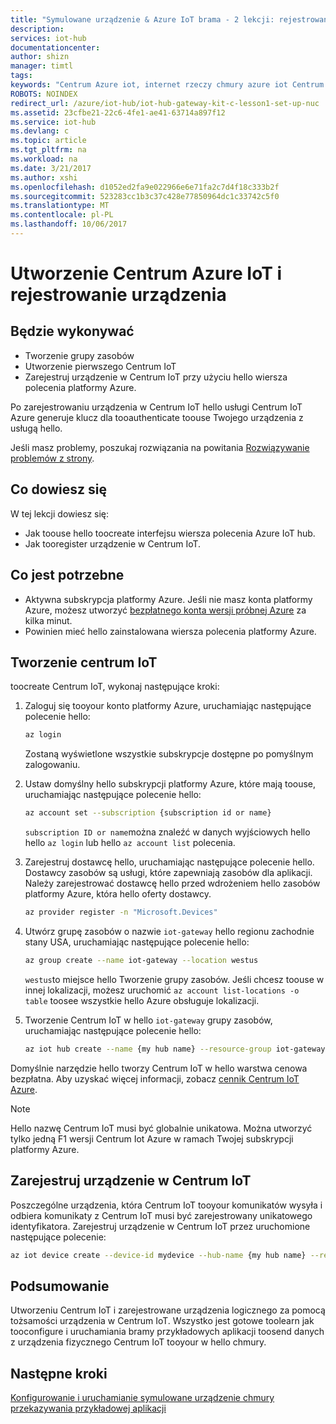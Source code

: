 ```yaml
---
title: "Symulowane urządzenie & Azure IoT brama - 2 lekcji: rejestrowanie urządzenia | Dokumentacja firmy Microsoft"
description: 
services: iot-hub
documentationcenter: 
author: shizn
manager: timtl
tags: 
keywords: "Centrum Azure iot, internet rzeczy chmury azure iot Centrum tworzenia urządzenia, analizy czasowej Sensor tag, cz analizy czasowej"
ROBOTS: NOINDEX
redirect_url: /azure/iot-hub/iot-hub-gateway-kit-c-lesson1-set-up-nuc
ms.assetid: 23cfbe21-22c6-4fe1-ae41-63714a897f12
ms.service: iot-hub
ms.devlang: c
ms.topic: article
ms.tgt_pltfrm: na
ms.workload: na
ms.date: 3/21/2017
ms.author: xshi
ms.openlocfilehash: d1052ed2fa9e022966e6e71fa2c7d4f18c333b2f
ms.sourcegitcommit: 523283cc1b3c37c428e77850964dc1c33742c5f0
ms.translationtype: MT
ms.contentlocale: pl-PL
ms.lasthandoff: 10/06/2017
---
```

# <a name="create-your-azure-iot-hub-and-register-your-device"></a>Utworzenie Centrum Azure IoT i rejestrowanie urządzenia

## <a name="what-you-will-do"></a>Będzie wykonywać

- Tworzenie grupy zasobów
- Utworzenie pierwszego Centrum IoT
- Zarejestruj urządzenie w Centrum IoT przy użyciu hello wiersza polecenia platformy Azure. 

Po zarejestrowaniu urządzenia w Centrum IoT hello usługi Centrum IoT Azure generuje klucz dla tooauthenticate toouse Twojego urządzenia z usługą hello. 

Jeśli masz problemy, poszukaj rozwiązania na powitania [Rozwiązywanie problemów z strony](iot-hub-gateway-kit-c-sim-troubleshooting.md).

## <a name="what-you-will-learn"></a>Co dowiesz się

W tej lekcji dowiesz się:

- Jak toouse hello toocreate interfejsu wiersza polecenia Azure IoT hub.
- Jak tooregister urządzenie w Centrum IoT.

## <a name="what-you-need"></a>Co jest potrzebne

- Aktywna subskrypcja platformy Azure. Jeśli nie masz konta platformy Azure, możesz utworzyć [bezpłatnego konta wersji próbnej Azure](http://azure.microsoft.com/pricing/free-trial/) za kilka minut.
- Powinien mieć hello zainstalowana wiersza polecenia platformy Azure.

## <a name="create-an-iot-hub"></a>Tworzenie centrum IoT

toocreate Centrum IoT, wykonaj następujące kroki:

1. Zaloguj się tooyour konto platformy Azure, uruchamiając następujące polecenie hello:

   ```bash
   az login
   ```

   Zostaną wyświetlone wszystkie subskrypcje dostępne po pomyślnym zalogowaniu.

2. Ustaw domyślny hello subskrypcji platformy Azure, które mają toouse, uruchamiając następujące polecenie hello:

   ```bash
   az account set --subscription {subscription id or name}
   ```

   `subscription ID or name`można znaleźć w danych wyjściowych hello hello `az login` lub hello `az account list` polecenia.

3. Zarejestruj dostawcę hello, uruchamiając następujące polecenie hello. Dostawcy zasobów są usługi, które zapewniają zasobów dla aplikacji. Należy zarejestrować dostawcę hello przed wdrożeniem hello zasobów platformy Azure, która hello oferty dostawcy.

   ```bash
   az provider register -n "Microsoft.Devices"
   ```

4. Utwórz grupę zasobów o nazwie `iot-gateway` hello regionu zachodnie stany USA, uruchamiając następujące polecenie hello:

   ```bash
   az group create --name iot-gateway --location westus
   ```
   
   `westus`to miejsce hello Tworzenie grupy zasobów. Jeśli chcesz toouse w innej lokalizacji, możesz uruchomić `az account list-locations -o table` toosee wszystkie hello Azure obsługuje lokalizacji.

5. Tworzenie Centrum IoT w hello `iot-gateway` grupy zasobów, uruchamiając następujące polecenie hello:

   ```bash
   az iot hub create --name {my hub name} --resource-group iot-gateway
   ```

Domyślnie narzędzie hello tworzy Centrum IoT w hello warstwa cenowa bezpłatna. Aby uzyskać więcej informacji, zobacz [cennik Centrum IoT Azure](https://azure.microsoft.com/pricing/details/iot-hub/).

> [!NOTE]
> Hello nazwę Centrum IoT musi być globalnie unikatowa. Można utworzyć tylko jedną F1 wersji Centrum Iot Azure w ramach Twojej subskrypcji platformy Azure.

## <a name="register-your-device-in-your-iot-hub"></a>Zarejestruj urządzenie w Centrum IoT

Poszczególne urządzenia, która Centrum IoT tooyour komunikatów wysyła i odbiera komunikaty z Centrum IoT musi być zarejestrowany unikatowego identyfikatora.
Zarejestruj urządzenie w Centrum IoT przez uruchomione następujące polecenie:

```bash
az iot device create --device-id mydevice --hub-name {my hub name} --resource-group iot-gateway
```

## <a name="summary"></a>Podsumowanie

Utworzeniu Centrum IoT i zarejestrowane urządzenia logicznego za pomocą tożsamości urządzenia w Centrum IoT. Wszystko jest gotowe toolearn jak tooconfigure i uruchamiania bramy przykładowych aplikacji toosend danych z urządzenia fizycznego Centrum IoT tooyour w hello chmury.

## <a name="next-steps"></a>Następne kroki
[Konfigurowanie i uruchamianie symulowane urządzenie chmury przekazywania przykładowej aplikacji](iot-hub-gateway-kit-c-sim-lesson3-configure-simulated-device-app.md)